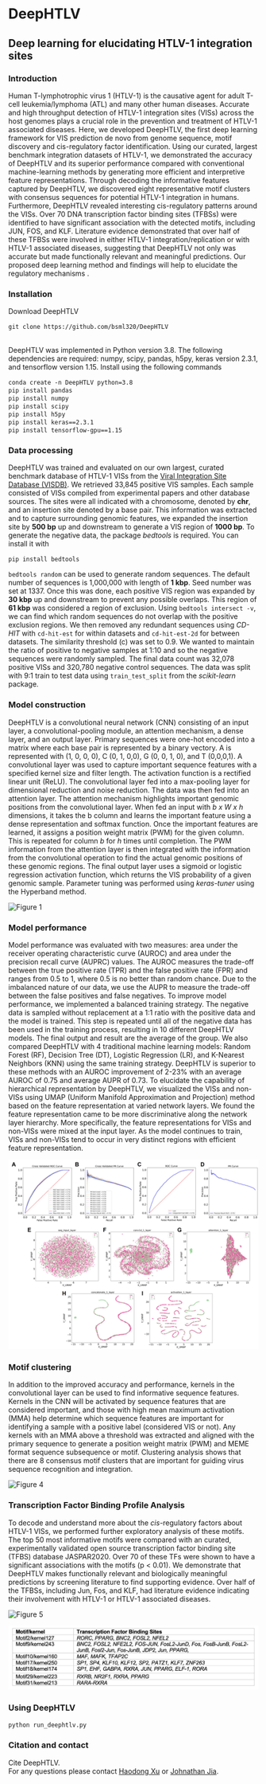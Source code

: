 # DeepHTLV
## Deep learning for elucidating HTLV-1 integration sites 
### Introduction
Human T-lymphotrophic virus 1 (HTLV-1) is the causative agent for adult T-cell leukemia/lymphoma (ATL) and many other human diseases. Accurate and high throughput detection of HTLV-1 integration sites (VISs) across the host genomes plays a crucial role in the prevention and treatment of HTLV-1 associated diseases. Here, we developed DeepHTLV, the first deep learning framework for VIS prediction de novo from genome sequence, motif discovery and cis-regulatory factor identification. Using our curated, largest benchmark integration datasets of HTLV-1, we demonstrated the accuracy of DeepHTLV and its superior performance compared with conventional machine-learning methods by generating more efficient and interpretive feature representations. Through decoding the informative features captured by DeepHTLV, we discovered eight representative motif clusters with consensus sequences for potential HTLV-1 integration in humans. Furthermore, DeepHTLV revealed interesting cis-regulatory patterns around the VISs. Over 70 DNA transcription factor binding sites (TFBSs) were identified to have significant association with the detected motifs, including JUN, FOS, and KLF. Literature evidence demonstrated that over half of these TFBSs were involved in either HTLV-1 integration/replication or with HTLV-1 associated diseases, suggesting that DeepHTLV not only was accurate but made functionally relevant and meaningful predictions. Our proposed deep learning method and findings will help to elucidate the regulatory mechanisms .
<p>

### Installation
Download DeepHTLV <br>
  
```
git clone https://github.com/bsml320/DeepHTLV
``` 
  
  <br>
DeepHTLV was implemented in Python version 3.8. The following dependencies are required: numpy, scipy, pandas, h5py, keras version 2.3.1, and tensorflow version 1.15. Install using the following commands <p>
  
  ```
 conda create -n DeepHTLV python=3.8
 pip install pandas
 pip install numpy
 pip install scipy
 pip install h5py
 pip install keras==2.3.1
 pip install tensorflow-gpu==1.15
  ``` 
### Data processing
DeepHTLV was trained and evaluated on our own largest, curated benchmark database of HTLV-1 VISs from the [Viral Integration Site Database (VISDB)](https://bioinfo.uth.edu/VISDB/index.php/homepage). We retrieved 33,845 positive VIS samples. Each sample consisted of VISs compiled from experimental papers and other database sources. The sites were all indicated with a chromosome, denoted by <b>chr</b>, and an insertion site denoted by a base pair. This information was extracted and to capture surrounding genomic features, we expanded the insertion site by <b>500 bp</b> up and downstream to generate a VIS region of <b>1000 bp</b>. To generate the negative data, the package <i>bedtools</i> is required. You can install it with <p> 
  ```
  pip install bedtools
  ```  
`bedtools random` can be used to generate random sequences. The default number of sequences is 1,000,000 with length of <b>1 kbp</b>. Seed number was set at 1337. Once this was done, each positive VIS region was expanded by <b>30 kbp</b> up and downstream to prevent any possible overlaps. This region of <b>61 kbp</b> was considered a region of exclusion. Using `bedtools intersect -v`, we can find which random sequences do not overlap with the positive exclusion regions. We then removed any redundant sequences using <i> CD-HIT </i> with `cd-hit-est` for within datasets and `cd-hit-est-2d` for between datasets. The similarity threshold (c) was set to 0.9. We wanted to maintain the ratio of positive to negative samples at 1:10 and so the negative sequences were randomly sampled. The final data count was 32,078 positive VISs and 320,780 negative control sequences. The data was split with 9:1 train to test data using `train_test_split` from the <i>scikit-learn</i> package. <p>

### Model construction
DeepHTLV is a convolutional neural network (CNN) consisting of an input layer, a convolutional-pooling module, an attention mechanism, a dense layer, and an output layer. Primary sequences were one-hot encoded into a matrix where each base pair is represented by a binary vectory. A is represented with (1, 0, 0, 0), C (0, 1, 0,0), G (0, 0, 1, 0), and T (0,0,0,1). A convolutional layer was used to capture important sequence features with a specified kernel size and filter length. The activation function is a rectified linear unit (ReLU). The convolutional layer fed into a max-pooling layer for dimensional reduction and noise reduction. The data was then fed into an attention layer. The attention mechanism highlights important genomic positions from the convolutional layer. When fed an input with <i>b x W x h</i> dimensions, it takes the b column and learns the important feature using a dense representation and softmax function. Once the important features are learned, it assigns a position weight matrix (PWM) for the given column. This is repeated for column <i>b</i> for <i>h</i> times until completion. The PWM information from the attention layer is then integrated with the information from the convolutional operation to find the actual genomic positions of these genomic regions. The final output layer uses a sigmoid or logistic regression activation function, which returns the VIS probability of a given genomic sample. Parameter tuning was performed using <i> keras-tuner </i> using the Hyperband method. <p>
![Figure 1](https://user-images.githubusercontent.com/83188410/165390366-24cc4aa7-fcec-409c-9452-bce2a401d04a.jpg)

### Model performance
Model performance was evaluated with two measures: area under the receiver operating characteristic curve (AUROC) and area under the precision recall curve (AUPRC) values. The AUROC measures the trade-off between the true positive rate (TPR) and the false positive rate (FPR) and ranges from 0.5 to 1, where 0.5 is no better than random chance. Due to the imbalanced nature of our data, we use the AUPR to measure the trade-off between the false positives and false negatives. To improve model performance, we implemented a balanced training strategy. The negative data is sampled without replacement at a 1:1 ratio with the positive data and the model is trained. This step is repeated until all of the negative data has been used in the training process, resulting in 10 different DeepHTLV models. The final output and result are the average of the group. We also compared DeepHTLV with 4 traditional machine learning models: Random Forest (RF), Decision Tree (DT), Logistic Regression (LR), and K-Nearest Neighbors (KNN) using the same training strategy. DeepHTLV is superior to these methods with an AUROC improvement of 2-23% with an average AUROC of 0.75 and average AUPR of 0.73. To elucidate the capability of hierarchical representation by DeepHTLV, we visualized the VISs and non-VISs using UMAP (Uniform Manifold Approximation and Projection) method based on the feature representation at varied network layers. We found the feature representation came to be more discriminative along the network layer hierarchy. More specifically, the feature representations for VISs and non-VISs were mixed at the input layer. As the model continues to train, VISs and non-VISs tend to occur in very distinct regions with efficient feature representation.<p>

![Figure 3 copy](https://github.com/bsml320/DeepHTLV/blob/main/data/Figure%203.jpg)
  
<!-- Traditional machine learning methods <p> -->
<!--<img width="536" alt="machinelearningAUROC" src="https://user-images.githubusercontent.com/83188410/165393167-c6dc89f9-6cdd-4103-8ee8-fe1ab28bb622.png">-->

### Motif clustering
In addition to the improved accuracy and performance, kernels in the convolutional layer can be used to find informative sequence features. Kernels in the CNN will be activated by sequence features that are considered important, and those with high mean maximum activation (MMA) help determine which sequence features are important for identifying a sample with a positive label (considered VIS or not). Any kernels with an MMA above a threshold was extracted and aligned with the primary sequence to generate a position weight matrix (PWM) and MEME format sequence subsequence or motif. Clustering analysis shows that there are 8 consensus motif clusters that are important for guiding virus sequence recognition and integration. <p>
    
![Figure 4](https://user-images.githubusercontent.com/83188410/165395791-5901338b-d2ae-4297-ba6d-f30131167e93.jpg)
    
### Transcription Factor Binding Profile Analysis
To decode and understand more about the <i>cis</i>-regulatory factors about HTLV-1 VISs, we performed further exploratory analysis of these motifs. The top 50 most informative motifs were compared with an curated, experimentally validated open source transcription factor binding site (TFBS) database JASPAR2020. Over 70 of these TFs were shown to have a significant associations with the motifs (p < 0.01). We demonstrate that DeepHTLV makes functionally relevant and biologically meaningful predictions by screening literature to find supporting evidence. Over half of the TFBSs, including Jun, Fos, and KLF, had literature evidence indicating their involvement with HTLV-1 or HTLV-1 associated diseases. <p>
      
![Figure 5](https://user-images.githubusercontent.com/83188410/165396375-611e3fce-86a2-4062-8ce7-742d80d21257.jpg)

<img width="767" alt="table1" src="https://github.com/bsml320/DeepHTLV/blob/main/data/165822971-5fe63873-e098-446f-8e99-2f9cf96abfe1.png">

### Using DeepHTLV
```
python run_deephtlv.py 
```
### Citation and contact
Cite DeepHTLV.  <br>
For any questions please contact [Haodong Xu](mailto:haodong.xu@uth.tmc.edu?subject=[GitHub]%20Source%20Han%20Sans) or [Johnathan Jia](mailto:jdjia93@gmail.com?subject=[GitHub]%20Source%20Han%20Sans).
